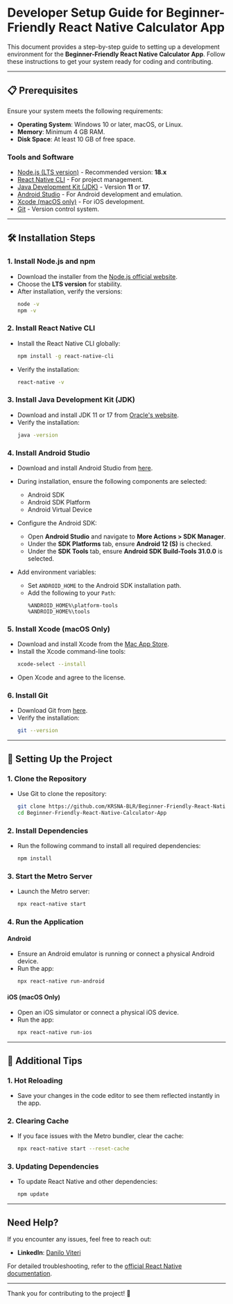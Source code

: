 # Developer Setup Guide for Beginner-Friendly React Native Calculator App

This document provides a step-by-step guide to setting up a development environment for the **Beginner-Friendly React Native Calculator App**. Follow these instructions to get your system ready for coding and contributing.

---

## 📋 Prerequisites

Ensure your system meets the following requirements:

- **Operating System**: Windows 10 or later, macOS, or Linux.
- **Memory**: Minimum 4 GB RAM.
- **Disk Space**: At least 10 GB of free space.

### Tools and Software

- [Node.js (LTS version)](https://nodejs.org/) - Recommended version: **18.x**
- [React Native CLI](https://reactnative.dev/docs/cli) - For project management.
- [Java Development Kit (JDK)](https://www.oracle.com/java/technologies/javase-jdk11-downloads.html) - Version **11** or **17**.
- [Android Studio](https://developer.android.com/studio) - For Android development and emulation.
- [Xcode (macOS only)](https://developer.apple.com/xcode/) - For iOS development.
- [Git](https://git-scm.com/) - Version control system.

---

## 🛠️ Installation Steps

### 1. Install Node.js and npm

- Download the installer from the [Node.js official website](https://nodejs.org/).
- Choose the **LTS version** for stability.
- After installation, verify the versions:
  ```bash
  node -v
  npm -v
  ```

### 2. Install React Native CLI

- Install the React Native CLI globally:
  ```bash
  npm install -g react-native-cli
  ```
- Verify the installation:
  ```bash
  react-native -v
  ```

### 3. Install Java Development Kit (JDK)

- Download and install JDK 11 or 17 from [Oracle's website](https://www.oracle.com/java/technologies/javase-jdk11-downloads.html).
- Verify the installation:
  ```bash
  java -version
  ```

### 4. Install Android Studio

- Download and install Android Studio from [here](https://developer.android.com/studio).
- During installation, ensure the following components are selected:
  - Android SDK
  - Android SDK Platform
  - Android Virtual Device

- Configure the Android SDK:
  - Open **Android Studio** and navigate to **More Actions > SDK Manager**.
  - Under the **SDK Platforms** tab, ensure **Android 12 (S)** is checked.
  - Under the **SDK Tools** tab, ensure **Android SDK Build-Tools 31.0.0** is selected.

- Add environment variables:
  - Set `ANDROID_HOME` to the Android SDK installation path.
  - Add the following to your `Path`:
    ```
    %ANDROID_HOME%\platform-tools
    %ANDROID_HOME%\tools
    ```

### 5. Install Xcode (macOS Only)

- Download and install Xcode from the [Mac App Store](https://apps.apple.com/us/app/xcode/id497799835?mt=12).
- Install the Xcode command-line tools:
  ```bash
  xcode-select --install
  ```
- Open Xcode and agree to the license.

### 6. Install Git

- Download Git from [here](https://git-scm.com/).
- Verify the installation:
  ```bash
  git --version
  ```

---

## 🚀 Setting Up the Project

### 1. Clone the Repository

- Use Git to clone the repository:
  ```bash
  git clone https://github.com/KRSNA-BLR/Beginner-Friendly-React-Native-Calculator-App.git
  cd Beginner-Friendly-React-Native-Calculator-App
  ```

### 2. Install Dependencies

- Run the following command to install all required dependencies:
  ```bash
  npm install
  ```

### 3. Start the Metro Server

- Launch the Metro server:
  ```bash
  npx react-native start
  ```

### 4. Run the Application

#### Android
- Ensure an Android emulator is running or connect a physical Android device.
- Run the app:
  ```bash
  npx react-native run-android
  ```

#### iOS (macOS Only)
- Open an iOS simulator or connect a physical iOS device.
- Run the app:
  ```bash
  npx react-native run-ios
  ```

---

## 🧰 Additional Tips

### 1. Hot Reloading
- Save your changes in the code editor to see them reflected instantly in the app.

### 2. Clearing Cache
- If you face issues with the Metro bundler, clear the cache:
  ```bash
  npx react-native start --reset-cache
  ```

### 3. Updating Dependencies
- To update React Native and other dependencies:
  ```bash
  npm update
  ```

---

## Need Help?

If you encounter any issues, feel free to reach out:

- **LinkedIn**: [Danilo Viteri](https://www.linkedin.com/in/danilo-viteri-moreno/)

For detailed troubleshooting, refer to the [official React Native documentation](https://reactnative.dev/docs/getting-started).

---

Thank you for contributing to the project! 🚀
